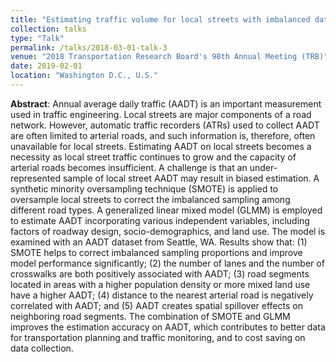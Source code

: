 ```yaml
---
title: "Estimating traffic volume for local streets with imbalanced data"
collection: talks
type: "Talk"
permalink: /talks/2018-03-01-talk-3
venue: "2018 Transportation Research Board's 98th Annual Meeting (TRB)"
date: 2019-02-01
location: "Washington D.C., U.S."
---
```

**Abstract**: Annual average daily traffic (AADT) is an important measurement used in traffic engineering. Local streets are major components of a road network. However, automatic traffic recorders (ATRs) used to collect AADT are often limited to arterial roads, and such information is, therefore, often unavailable for local streets. Estimating AADT on local streets becomes a necessity as local street traffic continues to grow and the capacity of arterial roads becomes insufficient. A challenge is that an under-represented sample of local street AADT may result in biased estimation. A synthetic minority oversampling technique (SMOTE) is applied to oversample local streets to correct the imbalanced sampling among different road types. A generalized linear mixed model (GLMM) is employed to estimate AADT incorporating various independent variables, including factors of roadway design, socio-demographics, and land use. The model is examined with an AADT dataset from Seattle, WA. Results show that: (1) SMOTE helps to correct imbalanced sampling proportions and improve model performance significantly; (2) the number of lanes and the number of crosswalks are both positively associated with AADT; (3) road segments located in areas with a higher population density or more mixed land use have a higher AADT; (4) distance to the nearest arterial road is negatively correlated with AADT; and (5) AADT creates spatial spillover effects on neighboring road segments. The combination of SMOTE and GLMM improves the estimation accuracy on AADT, which contributes to better data for transportation planning and traffic monitoring, and to cost saving on data collection.